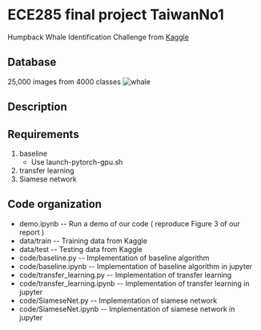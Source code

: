 # ECE285 final project TaiwanNo1
Humpback Whale Identification Challenge from [Kaggle](https://www.kaggle.com/c/whale-categorization-playground)
## Database
25,000 images from 4000 classes
![whale](https://kaggle2.blob.core.windows.net/competitions/kaggle/3333/media/happy-whale.jpg "whale example")
## Description

## Requirements
1. baseline
   - Use launch-pytorch-gpu.sh
2. transfer learning
3. Siamese network
   
## Code organization
- demo.ipynb -- Run a demo of our code ( reproduce Figure 3 of our report )
- data/train -- Training data from Kaggle 
- data/test -- Testing data from Kaggle
- code/baseline.py -- Implementation of baseline algorithm
- code/baseline.ipynb -- Implementation of baseline algorithm in jupyter
- code/transfer_learning.py -- Implementation of transfer learning
- code/transfer_learning.ipynb -- Implementation of transfer learning in jupyter
- code/SiameseNet.py -- Implementation of siamese network
- code/SiameseNet.ipynb -- Implementation of siamese network in jupyter
